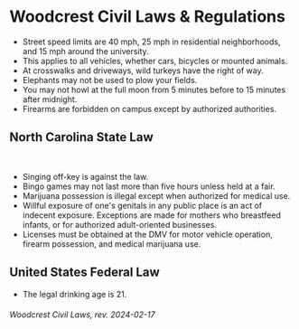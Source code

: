 # Woodcrest Civil Laws & Regulations
 
- Street speed limits are 40 mph, 25 mph in residential neighborhoods, and 15 mph around the university.
- This applies to all vehicles, whether cars, bicycles or mounted animals.
- A​t crosswalks and driveways, wild turkeys have the right of way.
- Elephants may not be used to plow your fields.
- You may not howl at the full moon from 5 minutes before to 15 minutes after midnight.
- Firearms are forbidden on campus except by authorized authorities.


## North Carolina State Law
​
- Singing off-key is against the law.
- Bingo games may not last more than five hours unless held at a fair.
- Marijuana possession is illegal except when authorized for medical use.
- Willful exposure of one's genitals in any public place is an act of indecent exposure. Exceptions are made for mothers who breastfeed infants, or for authorized adult-oriented businesses.
- Licenses must be obtained at the DMV for motor vehicle operation, firearm possession, and medical marijuana use.


## United States Federal Law​

- The legal drinking age is 21.


###### _Woodcrest Civil Laws, rev. 2024-02-17_
